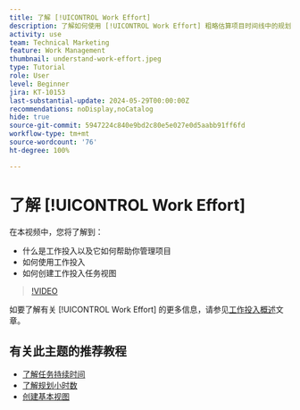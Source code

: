 ```yaml
---
title: 了解 [!UICONTROL Work Effort]
description: 了解如何使用 [!UICONTROL Work Effort] 粗略估算项目时间线中的规划小时数。
activity: use
team: Technical Marketing
feature: Work Management
thumbnail: understand-work-effort.jpeg
type: Tutorial
role: User
level: Beginner
jira: KT-10153
last-substantial-update: 2024-05-29T00:00:00Z
recommendations: noDisplay,noCatalog
hide: true
source-git-commit: 5947224c840e9bd2c80e5e027e0d5aabb91ff6fd
workflow-type: tm+mt
source-wordcount: '76'
ht-degree: 100%

---
```


# 了解 [!UICONTROL Work Effort]

在本视频中，您将了解到：

* 什么是工作投入以及它如何帮助你管理项目
* 如何使用工作投入
* 如何创建工作投入任务视图

>[!VIDEO](https://video.tv.adobe.com/v/3429446/?quality=12&learn=on)

如要了解有关 [!UICONTROL Work Effort] 的更多信息，请参见[工作投入概述](https://experienceleague.adobe.com/docs/workfront/using/manage-work/tasks/task-information/work-effort.html?lang=zh-Hans)文章。

## 有关此主题的推荐教程

* [了解任务持续时间](/help/manage-work/tasks/understand-task-durations.md)
* [了解规划小时数](/help/manage-work/tasks/understand-planned-hours.md)
* [创建基本视图](/help/reporting/basic-reporting/create-a-basic-view.md)
